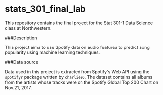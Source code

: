 # stats_301_final_lab
This repository contains the final project for the Stat 301-1 Data Science class at Northwestern.

###Description

This project aims to use Spotify data on audio features to predict song popularity using machine learning techniques. 

###Data source

Data used in this project is extracted from Spotify's Web API using the `spotifyr` package written by `charlie86`. The dataset contains all albums from the artists whose tracks were on the Spotify Global Top 200 Chart on Nov.21, 2017. 

